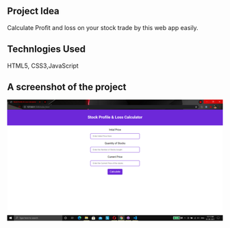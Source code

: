 ## Project Idea
Calculate Profit and loss on your stock trade by this web app easily.
## Technlogies Used
HTML5, CSS3,JavaScript
## A screenshot of the project
![Image](./Image/Screenshot.png)